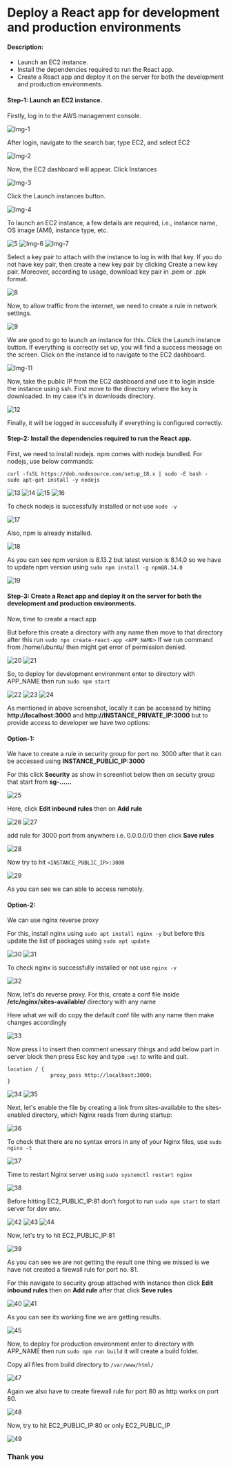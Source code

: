# Deploy a React app for development and production environments

#### Description:

- Launch an EC2 instance.
- Install the dependencies required to run the React app.
- Create a React app and deploy it on the server for both the development and production environments.

#### Step-1: Launch an EC2 instance.

Firstly, log in to the AWS management console.

![Img-1](https://user-images.githubusercontent.com/74168188/178555843-f062573f-166c-4b06-b947-d2d11da46507.png)

After login, navigate to the search bar, type EC2, and select EC2

![Img-2](https://user-images.githubusercontent.com/74168188/178555883-5e169bfd-d205-4b99-9992-8dca7e957ff2.png)

Now, the EC2 dashboard will appear. Click Instances

![Img-3](https://user-images.githubusercontent.com/74168188/178555921-6213742a-726c-4532-923e-3edc4c4d1413.png)

Click the Launch instances button.

![Img-4](https://user-images.githubusercontent.com/74168188/178555939-529e74f0-6ece-43dc-aa1c-98d6b7f2deda.png)

To launch an EC2 instance, a few details are required, i.e., instance name, OS image (AMI), instance type, etc.

![5](https://user-images.githubusercontent.com/74168188/179711692-29904cac-6b33-4876-9fb0-07a4765d4d82.png)
![Img-6](https://user-images.githubusercontent.com/74168188/178556050-f90b180a-0dca-48fb-b30b-8365f9ac8f28.png)
![Img-7](https://user-images.githubusercontent.com/74168188/178556073-b0a18233-2e38-4dbd-926d-f7e411f7fa06.png)

Select a key pair to attach with the instance to log in with that key. If you do not have key pair, then create a new key pair by clicking Create a new key pair. Moreover, according to usage, download key pair in .pem or .ppk format.

![8](https://user-images.githubusercontent.com/74168188/179713553-227871ba-db62-496f-b361-2cf1ef3ff50e.png)

Now, to allow traffic from the internet, we need to create a rule in network settings.

![9](https://user-images.githubusercontent.com/74168188/179716719-a040568f-8b89-43df-817c-f39b35b19337.png)

We are good to go to launch an instance for this. Click the Launch instance button. If everything is correctly set up, you will find a success message on the screen. Click on the instance id to navigate to the EC2 dashboard.

![Img-11](https://user-images.githubusercontent.com/74168188/178556301-ac2e5bdd-7efa-4ad4-99d9-b669e599eefd.png)

Now, take the public IP from the EC2 dashboard and use it to login inside the instance using ssh. First move to the directory where the key is downloaded. In my case it's in downloads directory.

![12](https://user-images.githubusercontent.com/74168188/179716794-50844da9-ac7d-4599-8d95-1e653f87d932.png)

Finally, it will be logged in successfully if everything is configured correctly.

#### Step-2: Install the dependencies required to run the React app.

First, we need to install nodejs. npm comes with nodejs bundled. For nodejs, use below commands:
```
curl -fsSL https://deb.nodesource.com/setup_18.x | sudo -E bash -
sudo apt-get install -y nodejs
```

![13](https://user-images.githubusercontent.com/74168188/179720815-92a33f24-83a2-4aed-aa0c-a5fa0b7c28bf.png)
![14](https://user-images.githubusercontent.com/74168188/179720992-b54165f1-65d8-4a96-838c-1ddaa744bc12.png)
![15](https://user-images.githubusercontent.com/74168188/179721130-662d3cd1-a868-4779-a976-db75d49f2c63.png)
![16](https://user-images.githubusercontent.com/74168188/179741220-996e1ba3-f774-46e2-84ba-790513ae1ccb.png)

To check nodejs is successfully installed or not use ```node -v```

![17](https://user-images.githubusercontent.com/74168188/179741532-8f2e1597-a542-4693-ae08-facd3d630b2b.png)

Also, npm is already installed.

![18](https://user-images.githubusercontent.com/74168188/179742147-b31454f7-ddcb-42c0-8cb6-7197600e82a8.png)

As you can see npm version is 8.13.2 but latest version is 8.14.0 so we have to update npm version using ```sudo npm install -g npm@8.14.0```

![19](https://user-images.githubusercontent.com/74168188/179751261-b2900fad-593b-4e56-98d1-29ab356ac6f3.png)

#### Step-3: Create a React app and deploy it on the server for both the development and production environments.

Now, time to create a react app

But before this create a directory with any name then move to that directory after this run ```sudo npx create-react-app <APP_NAME>```
If we run command from /home/ubuntu/ then might get error of permission denied.

![20](https://user-images.githubusercontent.com/74168188/179753396-664262cb-97c3-42ed-b64c-eac91265298c.png)
![21](https://user-images.githubusercontent.com/74168188/179753481-d2dbd6ae-7ea5-46ad-a6fd-9b74a27bd0ff.png)

So, to deploy for development environment enter to directory with APP_NAME then run ```sudo npm start```

![22](https://user-images.githubusercontent.com/74168188/179756353-d66bd029-0c4e-4686-8e16-15938f175b7c.png)
![23](https://user-images.githubusercontent.com/74168188/179756429-44f20508-d324-43cc-970f-4aaff5de8e02.png)
![24](https://user-images.githubusercontent.com/74168188/179756440-9f709120-e3fb-4ea4-80c8-b551d063b4de.png)

As mentioned in above screenshot, locally it can be accessed by hitting **http://localhost:3000** and **http://INSTANCE_PRIVATE_IP:3000** but to provide access to developer we have two options: 

  #### Option-1:
  We have to create a rule in security group for port no. 3000 after that it can be accessed using **INSTANCE_PUBLIC_IP:3000**
  
  For this click **Security** as show in screenhot below then on secuity group that start from **sg-......**
  
  ![25](https://user-images.githubusercontent.com/74168188/179758967-76e85786-dc66-433a-89b8-2bee52a43c12.png)
  
  Here, click **Edit inbound rules** then on **Add rule**
  
  ![26](https://user-images.githubusercontent.com/74168188/179759062-c29fcf22-e5da-4508-9d9d-adc338039067.png)
  ![27](https://user-images.githubusercontent.com/74168188/179759294-f978d884-caa9-40ad-a764-4e96bdf1acf9.png)
  
  add rule for 3000 port from anywhere i.e. 0.0.0.0/0 then click **Save rules**
  
  ![28](https://user-images.githubusercontent.com/74168188/179760275-4b1e1549-ecb7-497a-8306-a1b6f4e11cc3.png)
  
  Now try to hit ```<INSTANCE_PUBLIC_IP>:3000```
  
  ![29](https://user-images.githubusercontent.com/74168188/179760337-0eaa2956-f798-49ca-ba1b-0db96d1d0ded.png)
  
  As you can see we can able to access remotely.
  
  #### Option-2:
  We can use nginx reverse proxy
  
  For this, install nginx using ```sudo apt install nginx -y``` but before this update the list of packages using ```sudo apt update```
  
  ![30](https://user-images.githubusercontent.com/74168188/179898309-322485e9-f2ce-419e-9746-365c14020b4d.png)
  ![31](https://user-images.githubusercontent.com/74168188/179898391-38c72a4f-4bd3-4226-a02f-fa95a0bbacbb.png)
  
  To check nginx is successfully installed or not use ```nginx -v```
  
  ![32](https://user-images.githubusercontent.com/74168188/179899358-0d5122d6-0d63-40e6-b4fe-6a539ce7d92c.png)
  
  Now, let's do reverse proxy. For this, create a conf file inside **/etc/nginx/sites-available/** directory with any name
  
  Here what we will do copy the default conf file with any name then make changes accordingly
  
  ![33](https://user-images.githubusercontent.com/74168188/179900145-2df1fda8-6955-460a-8317-b3049eb24c6c.png)
  
  Now press i to insert then comment unessary things and add below part in server block then press Esc key and type ```:wq!``` to write and quit.
  ```
  location / {
                proxy_pass http://localhost:3000;
  }
  ```
  ![34](https://user-images.githubusercontent.com/74168188/179904980-d1d57de0-4a79-45e2-94b0-095f2ab7ffdc.png)
  ![35](https://user-images.githubusercontent.com/74168188/179905013-bca9590a-9d04-4ed7-82f6-37aed0a65a54.png)
  
  Next, let's enable the file by creating a link from sites-available to the sites-enabled directory, which Nginx reads from during startup:
  
  ![36](https://user-images.githubusercontent.com/74168188/179904340-0e774f38-172e-45a3-be65-311e9a5d4cca.png)
  
  To check that there are no syntax errors in any of your Nginx files, use ```sudo nginx -t```
  
  ![37](https://user-images.githubusercontent.com/74168188/179906269-9afbb7a4-574b-4c6f-8474-477e8be16d55.png)
  
  Time to restart Nginx server using ```sudo systemctl restart nginx```
  
  ![38](https://user-images.githubusercontent.com/74168188/179905887-083ee32a-62ec-48ed-9923-4d90e661097f.png)
  
  Before hitting EC2_PUBLIC_IP:81 don't forgot to run ```sudo npm start``` to start server for dev env.
  
  ![42](https://user-images.githubusercontent.com/74168188/179915576-4bcbf06a-125a-469f-8827-01402af84b04.png)
  ![43](https://user-images.githubusercontent.com/74168188/179915597-eb2f0cc8-937b-4fb3-a646-22b09038da9e.png)
  ![44](https://user-images.githubusercontent.com/74168188/179915620-df5d33c7-215b-43f1-bbf1-7f0062c1d2a5.png)
  
  Now, let's try to hit EC2_PUBLIC_IP:81
  
  ![39](https://user-images.githubusercontent.com/74168188/179906298-015b521a-16e1-4491-b09b-694cec69aa2e.png)
  
  As you can see we are not getting the result one thing we missed is we have not created a firewall rule for port no. 81.
  
  For this navigate to security group attached with instance then click **Edit inbound rules** then on **Add rule** after that click **Seve rules**
  
  ![40](https://user-images.githubusercontent.com/74168188/179907946-04f16832-2b69-4c39-9876-f44542d07535.png)
  ![41](https://user-images.githubusercontent.com/74168188/179915063-0810447d-950b-42f6-83a3-65a5b035122f.png)
  
  As you can see its working fine we are getting results.
  
  ![45](https://user-images.githubusercontent.com/74168188/179916307-c4bc42a3-e76e-4ada-8a3e-91de145b0067.png)
  
Now, to deploy for production environment enter to directory with APP_NAME then run ```sudo npm run build``` it will create a build folder.

Copy all files from build directory to ```/var/www/html/```

![47](https://user-images.githubusercontent.com/74168188/179917987-573fb14d-b6c4-43f2-b64a-69adb5f2aab7.png)

Again we also have to create firewall rule for port 80 as http works on port 80.

![48](https://user-images.githubusercontent.com/74168188/179918392-bdc6b353-03d4-4623-8334-29fd44b0c37a.png)

Now, try to hit EC2_PUBLIC_IP:80 or only EC2_PUBLIC_IP

![49](https://user-images.githubusercontent.com/74168188/179918624-b2a53a67-ada7-4a67-91a8-01b709893450.png)

### Thank you
